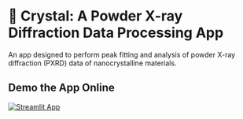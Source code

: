 # 💎 Crystal: A Powder X-ray Diffraction Data Processing App

An app designed to perform peak fitting and analysis of powder X-ray diffraction (PXRD) data of nanocrystalline materials.

## Demo the App Online

[![Streamlit App](https://static.streamlit.io/badges/streamlit_badge_black_white.svg)](https://crystal.streamlit.app/)
